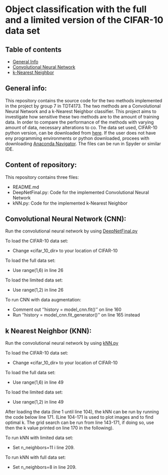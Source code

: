 # Object classification with the full and a limited version of the CIFAR-10 data set

## Table of contents
* [General Info](#general-info)
* [Convolutional Neural Network](#convolutional-neural-network-(CNN))
* [k-Nearest Neighbor](#k-nearest-Neighbor-(KNN))

## General info:
This repository contains the source code for the two methods implemented in the project by group 7 in TDT4173. The two methods are a Convolutional Neural Network and a k-Nearest Neighbor classifier. This project aims to investigate how sensitive these two methods are to the amount of training data. In order to compare the performance of the methods with varying amount of data, necessary alterations to co. The data set used, CIFAR-10 python version, can be downloaded from [here](https://www.cs.toronto.edu/~kriz/cifar.html). If the user does not have eny programming environments or python downloaded, procees with downloading [Anaconda Navigator](https://docs.anaconda.com/anaconda/navigator/). The files can be run in Spyder or similar IDE.

## Content of repository:
This repository contains three files:
- README.md
- DeepNetFinal.py: Code for the implemented Convolutional Neural Network
- kNN.py: Code for the implemented k-Nearest Neighbor


## Convolutional Neural Network (CNN):
Run the convolutional neural network by using [DeepNetFinal.py](/DeepNetFinal.py)

To load the CIFAR-10 data set:
- Change «cifar_10_dir» to your location of CIFAR-10

To load the full data set:
- Use range(1,6) in line 26

To load the limited data set:
- Use range(1,2) in line 26

To run CNN with data augmentation:
- Comment out ‘’history = model_cnn.fit()’’ on line 160
- Run ‘’history = model_cnn.fit_generator()’’ on line 165 instead

## k Nearest Neighbor (KNN):
Run the convolutional neural network by using [kNN.py](/kNN.py)

To load the CIFAR-10 data set:
- Change «cifar_10_dir» to your location of CIFAR-10

To load the full data set:
- Use range(1,6) in line 49

To load the limited data set:
- Use range(1,2) in line 49

After loading the data (line 1 until line 104), the kNN can be run by running the code below line 171. (Line 104-171 is used to plot images and to find optimal k. The grid search can be run from line 143-171, if doing so, use then the k value printed on line 170 in the following). 

To run kNN with limited data set: 
-	Set n_neighbors=11 i line 209. 

To run kNN with full data set: 
-	Set n_neighbors=8 in line 209.
